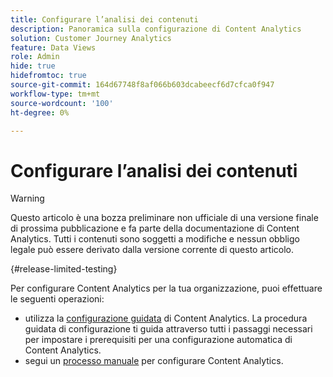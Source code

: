 ```yaml
---
title: Configurare l’analisi dei contenuti
description: Panoramica sulla configurazione di Content Analytics
solution: Customer Journey Analytics
feature: Data Views
role: Admin
hide: true
hidefromtoc: true
source-git-commit: 164d67748f8af066b603dcabeecf6d7cfca0f947
workflow-type: tm+mt
source-wordcount: '100'
ht-degree: 0%

---
```


# Configurare l’analisi dei contenuti

>[!WARNING]
>
>Questo articolo è una bozza preliminare non ufficiale di una versione finale di prossima pubblicazione e fa parte della documentazione di Content Analytics. Tutti i contenuti sono soggetti a modifiche e nessun obbligo legale può essere derivato dalla versione corrente di questo articolo.
>

{#release-limited-testing}

Per configurare Content Analytics per la tua organizzazione, puoi effettuare le seguenti operazioni:

* utilizza la [configurazione guidata](guided.md) di Content Analytics. La procedura guidata di configurazione ti guida attraverso tutti i passaggi necessari per impostare i prerequisiti per una configurazione automatica di Content Analytics.
* segui un [processo manuale](manual.md) per configurare Content Analytics.

